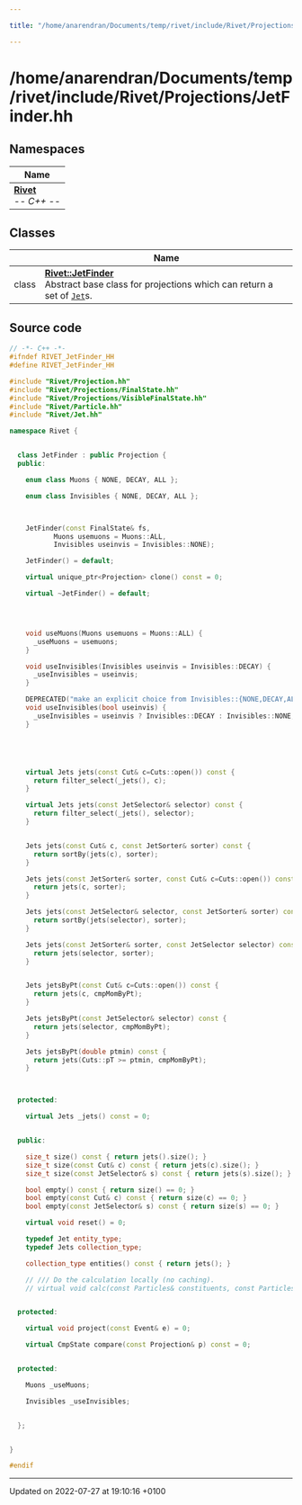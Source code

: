 ```yaml
---

title: "/home/anarendran/Documents/temp/rivet/include/Rivet/Projections/JetFinder.hh"

---
```


# /home/anarendran/Documents/temp/rivet/include/Rivet/Projections/JetFinder.hh



## Namespaces

| Name           |
| -------------- |
| **[Rivet](http://example.org/namespaces/namespacerivet/)** <br>-*- C++ -*-  |

## Classes

|                | Name           |
| -------------- | -------------- |
| class | **[Rivet::JetFinder](http://example.org/classes/classrivet_1_1jetfinder/)** <br>Abstract base class for projections which can return a set of <code><a href="http://example.org/classes/classrivet_1_1jet/">Jet</a></code>s.  |




## Source code

```cpp
// -*- C++ -*-
#ifndef RIVET_JetFinder_HH
#define RIVET_JetFinder_HH

#include "Rivet/Projection.hh"
#include "Rivet/Projections/FinalState.hh"
#include "Rivet/Projections/VisibleFinalState.hh"
#include "Rivet/Particle.hh"
#include "Rivet/Jet.hh"

namespace Rivet {


  class JetFinder : public Projection {
  public:

    enum class Muons { NONE, DECAY, ALL };

    enum class Invisibles { NONE, DECAY, ALL };



    JetFinder(const FinalState& fs,
           Muons usemuons = Muons::ALL,
           Invisibles useinvis = Invisibles::NONE);

    JetFinder() = default;

    virtual unique_ptr<Projection> clone() const = 0;

    virtual ~JetFinder() = default;




    void useMuons(Muons usemuons = Muons::ALL) {
      _useMuons = usemuons;
    }

    void useInvisibles(Invisibles useinvis = Invisibles::DECAY) {
      _useInvisibles = useinvis;
    }

    DEPRECATED("make an explicit choice from Invisibles::{NONE,DECAY,ALL}. This boolean call does not allow for ALL")
    void useInvisibles(bool useinvis) {
      _useInvisibles = useinvis ? Invisibles::DECAY : Invisibles::NONE;
    }





    virtual Jets jets(const Cut& c=Cuts::open()) const {
      return filter_select(_jets(), c);
    }

    virtual Jets jets(const JetSelector& selector) const {
      return filter_select(_jets(), selector);
    }


    Jets jets(const Cut& c, const JetSorter& sorter) const {
      return sortBy(jets(c), sorter);
    }

    Jets jets(const JetSorter& sorter, const Cut& c=Cuts::open()) const {
      return jets(c, sorter);
    }

    Jets jets(const JetSelector& selector, const JetSorter& sorter) const {
      return sortBy(jets(selector), sorter);
    }

    Jets jets(const JetSorter& sorter, const JetSelector selector) const {
      return jets(selector, sorter);
    }


    Jets jetsByPt(const Cut& c=Cuts::open()) const {
      return jets(c, cmpMomByPt);
    }

    Jets jetsByPt(const JetSelector& selector) const {
      return jets(selector, cmpMomByPt);
    }

    Jets jetsByPt(double ptmin) const {
      return jets(Cuts::pT >= ptmin, cmpMomByPt);
    }



  protected:

    virtual Jets _jets() const = 0;


  public:

    size_t size() const { return jets().size(); }
    size_t size(const Cut& c) const { return jets(c).size(); }
    size_t size(const JetSelector& s) const { return jets(s).size(); }

    bool empty() const { return size() == 0; }
    bool empty(const Cut& c) const { return size(c) == 0; }
    bool empty(const JetSelector& s) const { return size(s) == 0; }

    virtual void reset() = 0;

    typedef Jet entity_type;
    typedef Jets collection_type;

    collection_type entities() const { return jets(); }

    // /// Do the calculation locally (no caching).
    // virtual void calc(const Particles& constituents, const Particles& tagparticles=Particles()) = 0;


  protected:

    virtual void project(const Event& e) = 0;

    virtual CmpState compare(const Projection& p) const = 0;


  protected:

    Muons _useMuons;

    Invisibles _useInvisibles;


  };


}

#endif
```


-------------------------------

Updated on 2022-07-27 at 19:10:16 +0100
